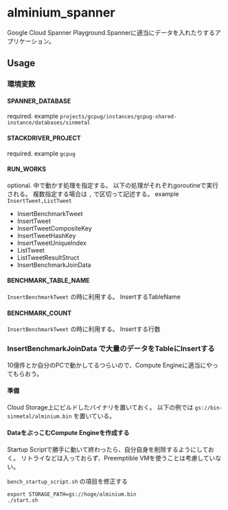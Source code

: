 # alminium_spanner

Google Cloud Spanner Playground.Spannerに適当にデータを入れたりするアプリケーション。

## Usage

### 環境変数

#### SPANNER_DATABASE

required.
example `projects/gcpug/instances/gcpug-shared-instance/databases/sinmetal`

#### STACKDRIVER_PROJECT

required.
example `gcpug`

#### RUN_WORKS

optional.
中で動かす処理を指定する。
以下の処理がそれぞれgoroutineで実行される。
複数指定する場合は `,` で区切って記述する。
example `InsertTweet,ListTweet`

* InsertBenchmarkTweet
* InsertTweet
* InsertTweetCompositeKey
* InsertTweetHashKey
* InsertTweetUniqueIndex
* ListTweet
* ListTweetResultStruct
* InsertBenchmarkJoinData

#### BENCHMARK_TABLE_NAME

`InsertBenchmarkTweet` の時に利用する。
InsertするTableName

#### BENCHMARK_COUNT

`InsertBenchmarkTweet` の時に利用する。
Insertする行数

### InsertBenchmarkJoinData で大量のデータをTableにInsertする

10億件とか自分のPCで動かしてるつらいので、Compute Engineに適当にやってもらおう。

#### 準備

Cloud Storage上にビルドしたバイナリを置いておく。
以下の例では `gs://bin-sinmetal/alminium.bin` を置いている。

#### DataをぶっこむCompute Engineを作成する

Startup Scriptで勝手に動いて終わったら、自分自身を削除するようにしておく。
リトライなどは入っておらず、Preemptible VMを使うことは考慮していない。

`bench_startup_script.sh` の項目を修正する

```
export STORAGE_PATH=gs://hoge/alminium.bin
./start.sh
```